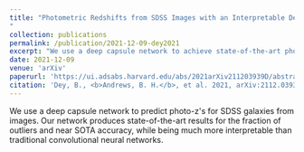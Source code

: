 ```yaml
---
title: "Photometric Redshifts from SDSS Images with an Interpretable Deep Capsule Network
"
collection: publications
permalink: /publication/2021-12-09-dey2021
excerpt: "We use a deep capsule network to achieve state-of-the-art photo-z's for SDSS galaxies."
date: 2021-12-09
venue: 'arXiv'
paperurl: 'https://ui.adsabs.harvard.edu/abs/2021arXiv211203939D/abstract'
citation: 'Dey, B., <b>Andrews, B. H.</b>, et al. 2021, arXiv:2112.03939.'
---
```

We use a deep capsule network to predict photo-z's for SDSS galaxies from images. Our network produces state-of-the-art results for the fraction of outliers and near SOTA accuracy, while being much more interpretable than traditional convolutional neural networks.

